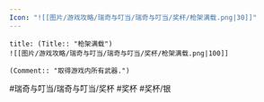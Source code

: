 ```yaml
---
Icon: "![[图片/游戏攻略/瑞奇与叮当/瑞奇与叮当/奖杯/枪架满载.png|30]]"
---
```

```ad-common-silver-trophy
title: (Title:: "枪架满载")
![[图片/游戏攻略/瑞奇与叮当/瑞奇与叮当/奖杯/枪架满载.png|100]]

(Comment:: "取得游戏内所有武器.")
```

#瑞奇与叮当/瑞奇与叮当/奖杯 #奖杯 #奖杯/银
